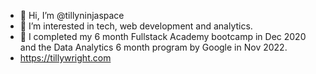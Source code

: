 - 👋 Hi, I’m @tillyninjaspace
- 👀 I’m interested in tech, web development and analytics.
- 🌱 I completed my 6 month Fullstack Academy bootcamp in Dec 2020 and the Data Analytics 6 month program by Google in Nov 2022.
- https://tillywright.com

<!---
tillyninjaspace/tillyninjaspace is a ✨ special ✨ repository because its `README.md` (this file) appears on your GitHub profile.
You can click the Preview link to take a look at your changes.
--->
